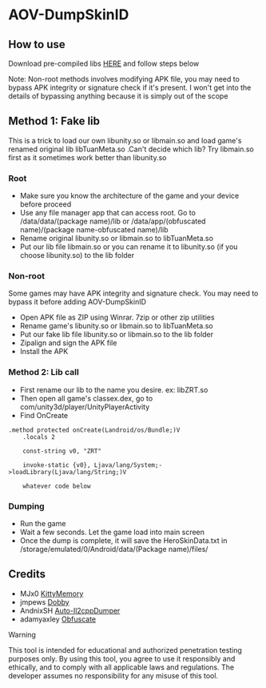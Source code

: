 # AOV-DumpSkinID

## How to use

Download pre-compiled libs [HERE](https://github.com/leletuananh222/AOV-DumpSkinID/releases) and follow steps below

Note: Non-root methods involves modifying APK file, you may need to bypass APK integrity or signature check if it's present. I won't get into the details of bypassing anything because it is simply out of the scope

## Method 1: Fake lib

This is a trick to load our own libunity.so or libmain.so and load game's renamed original lib libTuanMeta.so .Can't decide which lib? Try libmain.so first as it sometimes work better than libunity.so

### Root

- Make sure you know the architecture of the game and your device before proceed
- Use any file manager app that can access root. Go to /data/data/(package name)/lib or /data/app/(obfuscated name)/(package name-obfuscated name)/lib
- Rename original libunity.so or libmain.so to libTuanMeta.so
- Put our lib file libmain.so or you can rename it to libunity.so (if you choose libunity.so) to the lib folder

### Non-root

Some games may have APK integrity and signature check. You may need to bypass it before adding AOV-DumpSkinID

- Open APK file as ZIP using Winrar. 7zip or other zip utilities
- Rename game's libunity.so or libmain.so to libTuanMeta.so
- Put our fake lib file libunity.so or libmain.so to the lib folder
- Zipalign and sign the APK file
- Install the APK

### Method 2: Lib call

- First rename our lib to the name you desire. ex: libZRT.so
- Then open all game's classex.dex, go to com/unity3d/player/UnityPlayerActivity
- Find OnCreate

```smali
.method protected onCreate(Landroid/os/Bundle;)V
    .locals 2

    const-string v0, "ZRT"
 
    invoke-static {v0}, Ljava/lang/System;->loadLibrary(Ljava/lang/String;)V

    whatever code below
```

### Dumping

- Run the game
- Wait a few seconds. Let the game load into main screen
- Once the dump is complete, it will save the HeroSkinData.txt in /storage/emulated/0/Android/data/(Package name)/files/

## Credits

- MJx0 [KittyMemory](https://github.com/Perfare/Zygisk-Il2CppDumper)
- jmpews [Dobby](https://github.com/jmpews/Dobby)
- AndnixSH [Auto-Il2cppDumper](https://github.com/AndnixSH/Auto-Il2cppDumper/tree/master)
- adamyaxley [Obfuscate](https://github.com/adamyaxley/Obfuscate)

> [!WARNING] 
> This tool is intended for educational and authorized penetration testing purposes only.
> By using this tool, you agree to use it responsibly and ethically, and to comply with all applicable laws and regulations.
> The developer assumes no responsibility for any misuse of this tool.
